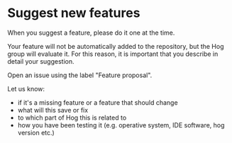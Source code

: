 # Suggest new features
When you suggest a feature, please do it one at the time.

Your feature will not be automatically added to the repository, but the Hog group will evaluate it. For this reason, it is important that you describe in detail your suggestion.

Open an issue using the label "Feature proposal".

Let us know: 

- if it's a missing feature or a feature that should change
- what will this save or fix
- to which part of Hog this is related to
- how you have been testing it (e.g. operative system, IDE software, hog version etc.)
